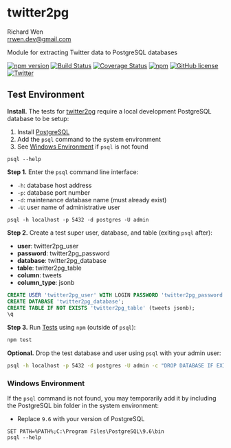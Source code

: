 # twitter2pg

Richard Wen  
rrwen.dev@gmail.com  

Module for extracting Twitter data to PostgreSQL databases

[![npm version](https://badge.fury.io/js/twitter2pg.svg)](https://badge.fury.io/js/twitter2pg)
[![Build Status](https://travis-ci.org/rrwen/rrwen/twitter2pg.svg?branch=master)](https://travis-ci.org/rrwen/twitter2pg)
[![Coverage Status](https://coveralls.io/repos/github/rrwen/twitter2pg/badge.svg?branch=master)](https://coveralls.io/github/rrwen/twitter2pg?branch=master)
[![npm](https://img.shields.io/npm/dt/twitter2pg.svg)](https://www.npmjs.com/package/twitter2pg)
[![GitHub license](https://img.shields.io/github/license/rrwen/twitter2pg.svg)](https://github.com/rrwen/twitter2pg/blob/master/LICENSE)
[![Twitter](https://img.shields.io/twitter/url/https/github.com/rrwen/twitter2pg.svg?style=social)](https://twitter.com/intent/tweet?text=Module%20for%20extracting%20Twitter%20data%20to%20PostgreSQL%20databases:%20https%3A%2F%2Fgithub.com%2Frrwen%2Ftwitter2pg%20%23nodejs%20%23npm)

## Test Environment

**Install.** The tests for [twitter2pg]() require a local development PostgreSQL database to be setup:

1. Install [PostgreSQL](https://www.npmjs.com/package/twitter2pg)
2. Add the `psql` command to the system environment
3. See [Windows Environment](#windows-environment) if `psql` is not found

```
psql --help
```

**Step 1.** Enter the `psql` command line interface:

* `-h`: database host address
* `-p`: database port number
* `-d`: maintenance database name (must already exist)
* `-U`: user name of administrative user

```
psql -h localhost -p 5432 -d postgres -U admin
```

**Step 2.** Create a test super user, database, and table (exiting `psql` after): 

* **user**: twitter2pg_user
* **password**: twitter2pg_password
* **database**: twitter2pg_database
* **table**: twitter2pg_table
* **column**: tweets
* **column_type**: jsonb

```sql
CREATE USER 'twitter2pg_user' WITH LOGIN PASSWORD 'twitter2pg_password' SUPERUSER;
CREATE DATABASE 'twitter2pg_database';
CREATE TABLE IF NOT EXISTS 'twitter2pg_table' (tweets jsonb);
\q
```

**Step 3.** Run [Tests](../README.md#tests) using `npm` (outside of `psql`):

```sh
npm test
```

**Optional.** Drop the test database and user using `psql` with your admin user:

```sh
psql -h localhost -p 5432 -d postgres -U admin -c "DROP DATABASE IF EXISTS twitter2pg_database; DROP USER IF EXISTS twitter2pg_user;"
```

### Windows Environment

If the `psql` command is not found, you may temporarily add it by including the PostgreSQL bin folder in the system environment:

* Replace `9.6` with your version of PostgreSQL

```
SET PATH=%PATH%;C:\Program Files\PostgreSQL\9.6\bin
psql --help
```
